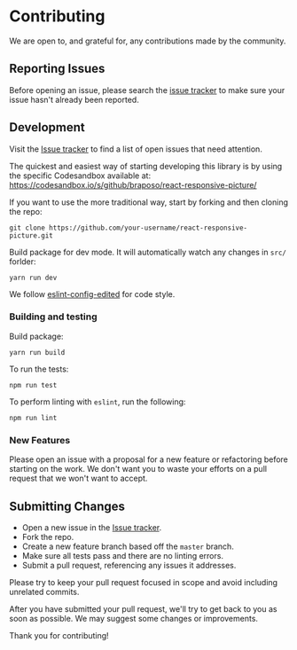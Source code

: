 # Contributing

We are open to, and grateful for, any contributions made by the community.

## Reporting Issues

Before opening an issue, please search the [issue tracker](https://github.com/braposo/react-responsive-picture/issues) to make sure your issue hasn't already been reported.

## Development

Visit the [Issue tracker](https://github.com/braposo/react-responsive-picture/issues) to find a list of open issues that need attention.

The quickest and easiest way of starting developing this library is by using the specific Codesandbox available at: https://codesandbox.io/s/github/braposo/react-responsive-picture/

If you want to use the more traditional way, start by forking and then cloning the repo:

```
git clone https://github.com/your-username/react-responsive-picture.git
```

Build package for dev mode. It will automatically watch any changes in `src/` forlder:

```
yarn run dev
```

We follow [eslint-config-edited](https://www.npmjs.com/package/eslint-config-edited) for code style.

### Building and testing

Build package:

```
yarn run build
```

To run the tests:

```
npm run test
```

To perform linting with `eslint`, run the following:

```
npm run lint
```

### New Features

Please open an issue with a proposal for a new feature or refactoring before starting on the work. We don't want you to waste your efforts on a pull request that we won't want to accept.

## Submitting Changes

-   Open a new issue in the [Issue tracker](https://github.com/braposo/react-responsive-picture/issues).
-   Fork the repo.
-   Create a new feature branch based off the `master` branch.
-   Make sure all tests pass and there are no linting errors.
-   Submit a pull request, referencing any issues it addresses.

Please try to keep your pull request focused in scope and avoid including unrelated commits.

After you have submitted your pull request, we'll try to get back to you as soon as possible. We may suggest some changes or improvements.

Thank you for contributing!
